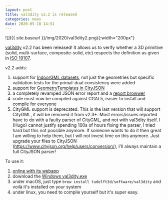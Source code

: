 ```yaml
---
layout: post
title: val3dity v2.2 is released
categories: news
date: 2020-05-18 14:51
---
```


![]({{ site.baseurl }}/img/2020/val3dity2.png){:width="200px"}

[val3dity](https://github.com/tudelft3d/val3dity) v2.2 has been released!
It allows us to verify whether a 3D primitive (solid, multi-surface, composite-solid, etc) respects the definition as given in [ISO 19107](http://www.iso.org/iso/catalogue_detail.htm?csnumber=26012).

v2.2 adds:

  1. support for [IndoorGML datasets](http://indoorgml.net/), not just the geometries but specific validation tests for the primal-dual consistency were added
  2. support for [GeometryTemplates in CityJSON](https://www.cityjson.org/specs/#geometry-templates)
  3. a completely revamped JSON error report and a [report browwer](http://geovalidation.bk.tudelft.nl/val3dity/browser/)
  4. code must now be compiled against CGAL5, easier to install and compile for everyone
  5. CityGML support is deprecated. This is the last version that will support CityGML, it will be removed it from v2.3+. Most errors/issues reported have to do with a faulty parser of CityGML, and not with val3dity itself. I (Hugo) cannot justify spending 100s of hours fixing the parser, I tried hard but this not possible anymore. If someone wants to do it then great I am willing to help them, but I will not invest time on this anymore. Just upgrade your files to CityJSON (https://www.cityjson.org/help/users/conversion/), I'll always maintain a full CityJSON parser!

To use it:

  1. [online with its webapp](http://geovalidation.bk.tudelft.nl/val3dity/)
  2. download the [Windows val3dity.exe](https://github.com/tudelft3d/val3dity/releases/tag/2.2.0)
  3. under macOS, just type `brew install tudelft3d/software/val3dity` and voilà it's installed on your system
  4. under linux, you need to compile yourself but it's super easy.



